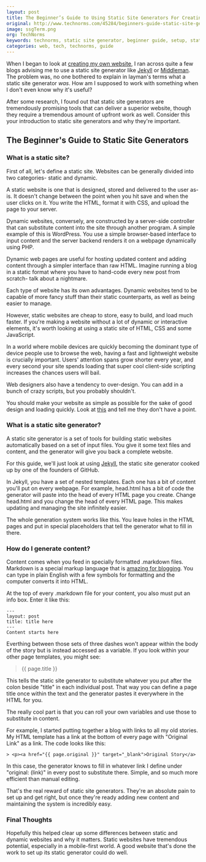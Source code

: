 ```yaml
---
layout: post
title: The Beginner’s Guide to Using Static Site Generators For Creating Superior Websites
original: http://www.technorms.com/45284/beginners-guide-static-site-generators
image: ssgTerm.png
org: TechNorms
keywords: technorms, static site generator, beginner guide, setup, static pages, jekyll, github pages, free hosting
categories: web, tech, technorms, guide
---
```


When I began to look at [creating my own website](http://www.technorms.com/45118/guide-to-host-website-github-pages), I ran across quite a few blogs advising me to use a static site generator like [Jekyll](http://jekyllrb.com) or [Middleman](http://middlemanapp.com/). The problem was, no one bothered to explain in layman's terms what a static site generator *was*. How am I supposed to work with something when I don't even know why it's useful? 

<!--break-->

After some research, I found out that static site generators are tremendously promising tools that can deliver a superior website, though they require a tremendous amount of upfront work as well. Consider this your introduction to static site generators and why they're important. 

## The Beginner's Guide to Static Site Generators

### What is a static site? 

First of all, let's define a static site. Websites can be generally divided into two categories- static and dynamic. 

A static website is one that is designed, stored and delivered to the user as-is. It doesn't change between the point when you hit save and when the user clicks on it. You write the HTML, format it with CSS, and upload the page to your server. 

Dynamic websites, conversely, are constructed by a server-side controller that can substitute content into the site through another program. A simple example of this is WordPress. You use a simple browser-based interface to input content and the server backend renders it on a webpage dynamically using PHP. 

Dynamic web pages are useful for hosting updated content and adding content through a simpler interface than raw HTML. Imagine running a blog in a static format where you have to hand-code every new post from scratch- talk about a nightmare. 

Each type of website has its own advantages. Dynamic websites tend to be capable of more fancy stuff than their static counterparts, as well as being easier to manage. 

However, static websites are cheap to store, easy to build, and load much faster. If you're making a website without a lot of dynamic or interactive elements, it's worth looking at using a static site of HTML, CSS and some JavaScript. 

In a world where mobile devices are quickly becoming the dominant type of device people use to browse the web, having a fast and lightweight website is crucially important. Users' attention spans grow shorter every year, and every second your site spends loading that super cool client-side scripting increases the chances users will bail. 

Web designers also have a tendency to over-design. You can add in a bunch of crazy scripts, but you probably shouldn't. 

You should make your website as simple as possible for the sake of good design and loading quickly. Look at [this](http://bettermotherfuckingwebsite.com) and tell me they don't have a point. 

### What is a static site generator? 

A static site generator is a set of tools for building static websites automatically based on a set of input files. You give it some text files and content, and the generator will give you back a complete website. 

For this guide, we'll just look at using [Jekyll](http://jekyllrb.com), the static site generator cooked up by one of the founders of GitHub. 

In Jekyll, you have a set of nested templates. Each one has a bit of content you'll put on every webpage. For example, head.html has a bit of code the generator will paste into the head of every HTML page you create. Change head.html and you change the head of every HTML page. This makes updating and managing the site infinitely easier. 

The whole generation system works like this. You leave holes in the HTML pages and put in special placeholders that tell the generator what to fill in there. 

### How do I generate content? 

Content comes when you feed in specially formatted .markdown files. Markdown is a special markup language that is [amazing for blogging](http://www.technorms.com/44197/write-in-markdown-on-wordpress). You can type in plain English with a few symbols for formatting and the computer converts it into HTML. 

At the top of every .markdown file for your content, you also must put an info box. Enter it like this: 

	---
	layout: post
	title: title here
	---
	Content starts here

Everthing between those sets of three dashes won't appear within the body of the story but is instead accessed as a variable. If you look within your other page templates, you might see: 

> {{ page.title }}

This tells the static site generator to substitute whatever you put after the colon beside "title" in each individual post. That way you can define a page title once within the text and the generator pastes it everywhere in the HTML for you. 

The really cool part is that you can roll your own variables and use those to substitute in content. 

For example, I started putting together a blog with links to all my old stories. My HTML template has a link at the bottom of every page with "Original Link" as a link. The code looks like this: 

	> <p><a href="{{ page.original }}" target="_blank">Original Story</a>
	
In this case, the generator knows to fill in whatever link I define under "original: (link)" in every post to substitute there. Simple, and so much more efficient than manual editing. 

That's the real reward of static site generators. They're an absolute pain to set up and get right, but once they're ready adding new content and maintaining the system is incredibly easy. 

### Final Thoughts

Hopefully this helped clear up some differences between static and dynamic websites and why it matters. Static websites have tremendous potential, especially in a mobile-first world. A good website that's done the work to set up its static generator could do well. 